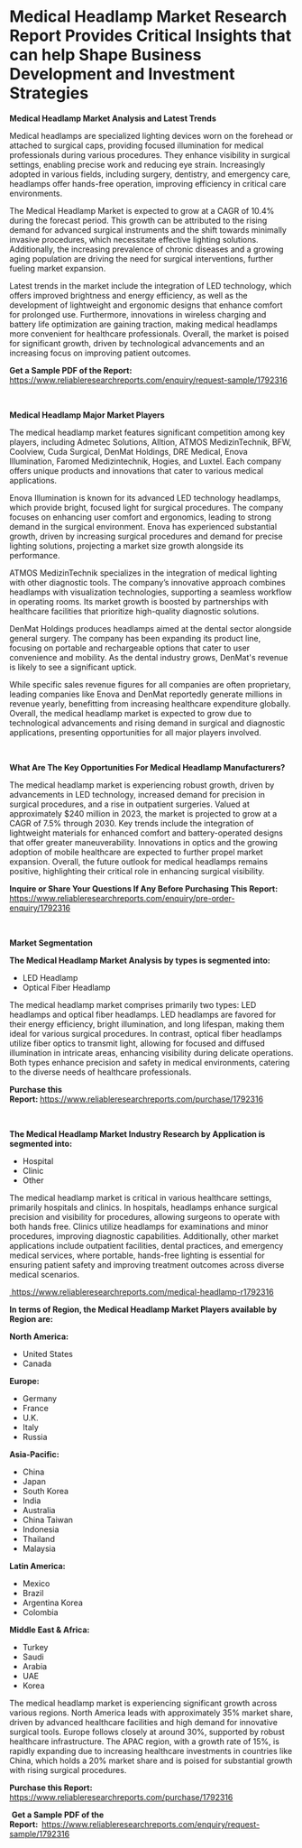 <p><h1>Medical Headlamp Market Research Report Provides Critical Insights that can help Shape Business Development and Investment Strategies</h1></p><p><strong>Medical Headlamp Market Analysis and Latest Trends</strong></p>
<p><p>Medical headlamps are specialized lighting devices worn on the forehead or attached to surgical caps, providing focused illumination for medical professionals during various procedures. They enhance visibility in surgical settings, enabling precise work and reducing eye strain. Increasingly adopted in various fields, including surgery, dentistry, and emergency care, headlamps offer hands-free operation, improving efficiency in critical care environments.</p><p>The Medical Headlamp Market is expected to grow at a CAGR of 10.4% during the forecast period. This growth can be attributed to the rising demand for advanced surgical instruments and the shift towards minimally invasive procedures, which necessitate effective lighting solutions. Additionally, the increasing prevalence of chronic diseases and a growing aging population are driving the need for surgical interventions, further fueling market expansion.</p><p>Latest trends in the market include the integration of LED technology, which offers improved brightness and energy efficiency, as well as the development of lightweight and ergonomic designs that enhance comfort for prolonged use. Furthermore, innovations in wireless charging and battery life optimization are gaining traction, making medical headlamps more convenient for healthcare professionals. Overall, the market is poised for significant growth, driven by technological advancements and an increasing focus on improving patient outcomes.</p></p>
<p><strong>Get a Sample PDF of the Report:&nbsp;</strong> <a href="https://www.reliableresearchreports.com/enquiry/request-sample/1792316?utm_campaign=2960&utm_medium=2&utm_source=Github&utm_content=ia&utm_term=13042025&utm_id=medical-headlamp">https://www.reliableresearchreports.com/enquiry/request-sample/1792316</a></p>
<p>&nbsp;</p>
<p><strong>Medical Headlamp Major Market Players</strong></p>
<p><p>The medical headlamp market features significant competition among key players, including Admetec Solutions, Alltion, ATMOS MedizinTechnik, BFW, Coolview, Cuda Surgical, DenMat Holdings, DRE Medical, Enova Illumination, Faromed Medizintechnik, Hogies, and Luxtel. Each company offers unique products and innovations that cater to various medical applications. </p><p>Enova Illumination is known for its advanced LED technology headlamps, which provide bright, focused light for surgical procedures. The company focuses on enhancing user comfort and ergonomics, leading to strong demand in the surgical environment. Enova has experienced substantial growth, driven by increasing surgical procedures and demand for precise lighting solutions, projecting a market size growth alongside its performance.</p><p>ATMOS MedizinTechnik specializes in the integration of medical lighting with other diagnostic tools. The company’s innovative approach combines headlamps with visualization technologies, supporting a seamless workflow in operating rooms. Its market growth is boosted by partnerships with healthcare facilities that prioritize high-quality diagnostic solutions.</p><p>DenMat Holdings produces headlamps aimed at the dental sector alongside general surgery. The company has been expanding its product line, focusing on portable and rechargeable options that cater to user convenience and mobility. As the dental industry grows, DenMat's revenue is likely to see a significant uptick.</p><p>While specific sales revenue figures for all companies are often proprietary, leading companies like Enova and DenMat reportedly generate millions in revenue yearly, benefitting from increasing healthcare expenditure globally. Overall, the medical headlamp market is expected to grow due to technological advancements and rising demand in surgical and diagnostic applications, presenting opportunities for all major players involved.</p></p>
<p>&nbsp;</p>
<p><strong>What Are The Key Opportunities For Medical Headlamp Manufacturers?</strong></p>
<p><p>The medical headlamp market is experiencing robust growth, driven by advancements in LED technology, increased demand for precision in surgical procedures, and a rise in outpatient surgeries. Valued at approximately $240 million in 2023, the market is projected to grow at a CAGR of 7.5% through 2030. Key trends include the integration of lightweight materials for enhanced comfort and battery-operated designs that offer greater maneuverability. Innovations in optics and the growing adoption of mobile healthcare are expected to further propel market expansion. Overall, the future outlook for medical headlamps remains positive, highlighting their critical role in enhancing surgical visibility.</p></p>
<p><strong>Inquire or Share Your Questions If Any Before Purchasing This Report:</strong> <a href="https://www.reliableresearchreports.com/enquiry/pre-order-enquiry/1792316?utm_campaign=2960&utm_medium=2&utm_source=Github&utm_content=ia&utm_term=13042025&utm_id=medical-headlamp">https://www.reliableresearchreports.com/enquiry/pre-order-enquiry/1792316</a></p>
<p>&nbsp;</p>
<p><strong>Market Segmentation</strong></p>
<p><strong>The Medical Headlamp Market Analysis by types is segmented into:</strong></p>
<p><ul><li>LED Headlamp</li><li>Optical Fiber Headlamp</li></ul></p>
<p><p>The medical headlamp market comprises primarily two types: LED headlamps and optical fiber headlamps. LED headlamps are favored for their energy efficiency, bright illumination, and long lifespan, making them ideal for various surgical procedures. In contrast, optical fiber headlamps utilize fiber optics to transmit light, allowing for focused and diffused illumination in intricate areas, enhancing visibility during delicate operations. Both types enhance precision and safety in medical environments, catering to the diverse needs of healthcare professionals.</p></p>
<p><strong>Purchase this Report:&nbsp;</strong><a href="https://www.reliableresearchreports.com/purchase/1792316?utm_campaign=2960&utm_medium=2&utm_source=Github&utm_content=ia&utm_term=13042025&utm_id=medical-headlamp">https://www.reliableresearchreports.com/purchase/1792316</a></p>
<p>&nbsp;</p>
<p><strong>The Medical Headlamp Market Industry Research by Application is segmented into:</strong></p>
<p><ul><li>Hospital</li><li>Clinic</li><li>Other</li></ul></p>
<p><p>The medical headlamp market is critical in various healthcare settings, primarily hospitals and clinics. In hospitals, headlamps enhance surgical precision and visibility for procedures, allowing surgeons to operate with both hands free. Clinics utilize headlamps for examinations and minor procedures, improving diagnostic capabilities. Additionally, other market applications include outpatient facilities, dental practices, and emergency medical services, where portable, hands-free lighting is essential for ensuring patient safety and improving treatment outcomes across diverse medical scenarios.</p></p>
<p><a href="https://www.reliableresearchreports.com/medical-headlamp-r1792316?utm_campaign=2960&utm_medium=2&utm_source=Github&utm_content=ia&utm_term=13042025&utm_id=medical-headlamp">&nbsp;https://www.reliableresearchreports.com/medical-headlamp-r1792316</a></p>
<p><strong>In terms of Region, the Medical Headlamp Market Players available by Region are:</strong></p>
<p>
    <p> <strong> North America: </strong>
        <ul>
            <li>United States</li>
            <li>Canada</li>
        </ul>
        </p> 
    <p> <strong> Europe: </strong>
        <ul>
            <li>Germany</li>
            <li>France</li>
            <li>U.K.</li>
            <li>Italy</li>
            <li>Russia</li>
        </ul>
        </p> 
    <p> <strong> Asia-Pacific: </strong>
        <ul>
            <li>China</li>
            <li>Japan</li>
            <li>South Korea</li>
            <li>India</li>
            <li>Australia</li>
            <li>China Taiwan</li>
            <li>Indonesia</li>
            <li>Thailand</li>
            <li>Malaysia</li>
        </ul>
        </p> 
    <p> <strong> Latin America: </strong>
        <ul>
            <li>Mexico</li>
            <li>Brazil</li>
            <li>Argentina Korea</li>
            <li>Colombia</li>
        </ul>
        </p> 
    <p> <strong> Middle East & Africa: </strong>
        <ul>
            <li>Turkey</li>
            <li>Saudi</li>
            <li>Arabia</li>
            <li>UAE</li>
            <li>Korea</li>
        </ul>
    </p>
    </p>
<p><p>The medical headlamp market is experiencing significant growth across various regions. North America leads with approximately 35% market share, driven by advanced healthcare facilities and high demand for innovative surgical tools. Europe follows closely at around 30%, supported by robust healthcare infrastructure. The APAC region, with a growth rate of 15%, is rapidly expanding due to increasing healthcare investments in countries like China, which holds a 20% market share and is poised for substantial growth with rising surgical procedures.</p></p>
<p><strong>Purchase this Report: </strong><a href="https://www.reliableresearchreports.com/purchase/1792316?utm_campaign=2960&utm_medium=2&utm_source=Github&utm_content=ia&utm_term=13042025&utm_id=medical-headlamp">https://www.reliableresearchreports.com/purchase/1792316</a></p>
<p>&nbsp;<strong>Get a Sample PDF of the Report:&nbsp;&nbsp;</strong><a href="https://www.reliableresearchreports.com/enquiry/request-sample/1792316?utm_campaign=2960&utm_medium=2&utm_source=Github&utm_content=ia&utm_term=13042025&utm_id=medical-headlamp">https://www.reliableresearchreports.com/enquiry/request-sample/1792316</a></p>
<p><strong></strong></p>
<p><p></p><p></p><p></p></p>